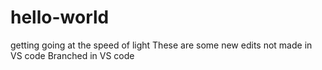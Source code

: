 # hello-world
getting going at the speed of light
These are some new edits not made in VS code
Branched in VS code